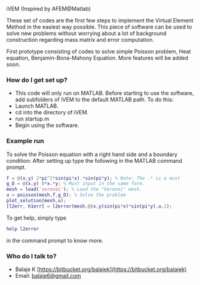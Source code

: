 iVEM (Inspired by AFEM@Matlab)

These set of codes are the first few steps to implement the Virtual Element Method in the easiest way possible.
This piece of software can be used to solve new problems without worrying about a lot of background construction regarding
mass matrix and error computation.

First prototype consisting of codes to solve simple Poisson problem, Heat equation, Benjamin-Bona-Mahony Equation.
More features will be added soon.

### How do I get set up? ###

* This code will only run on MATLAB. Before starting to use the software, add subfolders of iVEM to the default MATLAB path. To do this:
* Launch MATLAB.
* cd into the directory of iVEM.
* run startup.m
* Begin using the software.

### Example run ###
To solve the Poisson equation with a right hand side and a boundary condition:
After setting up type the following in the MATLAB command prompt.

``` matlab
f = @(x,y) 2*pi^2*sin(pi*x).*sin(pi*y); % Note: The .* is a must
g_D = @(x,y) 0*x.*y; % Must input in the same form.
mesh = load('voronoi'); % Load the "Voronoi" mesh.
u = poisson(mesh,f,g_D); % Solve the problem
plot_solution(mesh,u);
[l2err, h1err] = l2error(mesh,@(x,y)sin(pi*x)*sin(pi*y),u,1);
```

To get help, simply type

``` matlab
help l2error
```
in the command prompt to know more.

### Who do I talk to? ###
* Balaje K [https://bitbucket.org/balajek](https://bitbucket.org/balajek)
* Email: [balaje6@gmail.com](mailto:balaje6@gmail.com)
